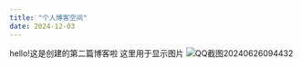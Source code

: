 ```yaml
---
title: "个人博客空间"
date: 2024-12-03
---
```

hello!这是创建的第二篇博客啦
这里用于显示图片
![QQ截图20240626094432](https://github.com/user-attachments/assets/76fbd934-fd6f-488d-be66-947f2def1c27)
